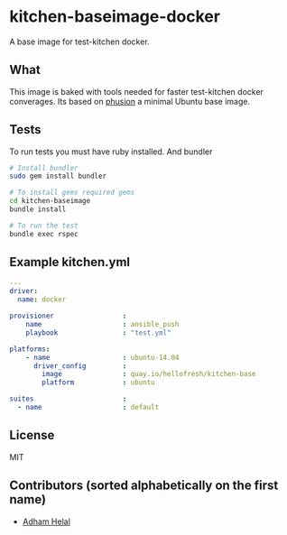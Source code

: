 # kitchen-baseimage-docker
A base image for test-kitchen docker. 

## What 
This image is baked with tools needed for faster test-kitchen docker converages. Its based on [phusion](https://github.com/phusion/baseimage-docker) a minimal Ubuntu base image. 


## Tests
To run tests you must have ruby installed. And bundler

```bash
# Install bundler
sudo gem install bundler

# To install gems required gems
cd kitchen-baseimage
bundle install

# To run the test
bundle exec rspec
```

## Example kitchen.yml
```yaml
---
driver:
  name: docker

provisioner                 :
    name                    : ansible_push
    playbook                : "test.yml"

platforms:
    - name                  : ubuntu-14.04
      driver_config         :
        image               : quay.io/hellofresh/kitchen-base
        platform            : ubuntu

suites                      :
  - name                    : default
```

License
-------
MIT

Contributors (sorted alphabetically on the first name)
------------------
* [Adham Helal](https://github.com/ahelal)
